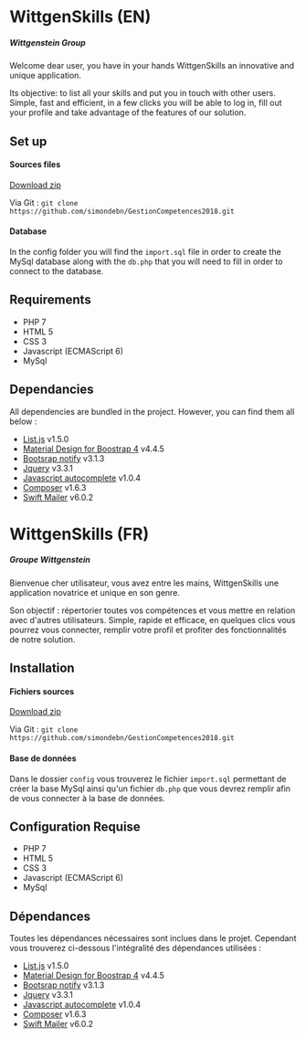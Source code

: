 # WittgenSkills (EN)
##### Wittgenstein Group
 
Welcome dear user, you have in your hands WittgenSkills an innovative and unique application.
 
Its objective: to list all your skills and put you in touch with other users. 
Simple, fast and efficient, in a few clicks you will be able to log in, fill out your profile and take advantage of the features of our solution.

## Set up
#### Sources files
[Download zip](https://codeload.github.com/simondebn/GestionCompetences2018/zip/master)

Via Git : 
`git clone https://github.com/simondebn/GestionCompetences2018.git`

#### Database
In the config folder you will find the `import.sql` file in order to create the MySql database along with the `db.php` that you will need to fill in order to connect to the database.

## Requirements

  * PHP 7
  * HTML 5
  * CSS 3
  * Javascript (ECMAScript 6)
  * MySql

## Dependancies 

All dependencies are bundled in the project. However, you can find them all below : 

  * [List.js](http://listjs.com/) v1.5.0 
  * [Material Design for Boostrap 4](https://mdbootstrap.com/) v4.4.5 
  * [Bootsrap notify](http://bootstrap-notify.remabledesigns.com/) v3.1.3
  * [Jquery](https://jquery.com/) v3.3.1
  * [Javascript autocomplete](https://github.com/Pixabay/JavaScript-autoComplete) v1.0.4
  * [Composer](https://getcomposer.org/) v1.6.3
  * [Swift Mailer](https://swiftmailer.symfony.com/) v6.0.2
  

# WittgenSkills (FR)
##### Groupe Wittgenstein
 
Bienvenue cher utilisateur, vous avez entre les mains, WittgenSkills une application novatrice et unique en son genre.
 
Son objectif : répertorier toutes vos compétences et vous mettre en relation avec d'autres utilisateurs. 
Simple, rapide et efficace, en quelques clics vous pourrez vous connecter, remplir votre profil et profiter des fonctionnalités de notre solution.

## Installation
#### Fichiers sources
[Download zip](https://codeload.github.com/simondebn/GestionCompetences2018/zip/master)

Via Git : 
`git clone https://github.com/simondebn/GestionCompetences2018.git`

#### Base de données
Dans le dossier `config` vous trouverez le fichier `import.sql` permettant de créer la base MySql ainsi qu'un fichier  `db.php` que vous devrez remplir afin de vous connecter à la base de données. 

## Configuration Requise

  * PHP 7
  * HTML 5
  * CSS 3
  * Javascript (ECMAScript 6)
  * MySql


## Dépendances 

Toutes les dépendances nécessaires sont inclues dans le projet. Cependant vous trouverez ci-dessous l'intégralité des dépendances utilisées : 

  * [List.js](http://listjs.com/) v1.5.0 
  * [Material Design for Boostrap 4](https://mdbootstrap.com/) v4.4.5 
  * [Bootsrap notify](http://bootstrap-notify.remabledesigns.com/) v3.1.3
  * [Jquery](https://jquery.com/) v3.3.1
  * [Javascript autocomplete](https://github.com/Pixabay/JavaScript-autoComplete) v1.0.4
  * [Composer](https://getcomposer.org/) v1.6.3
  * [Swift Mailer](https://swiftmailer.symfony.com/) v6.0.2
  
